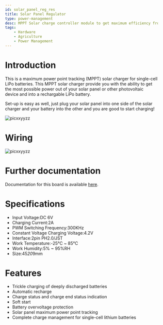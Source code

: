 ```yaml
---
id: solar_panel_reg_res
title: Solar Panel Regulator
type: power-management
desc: MPPT Solar charge controller module to get maximum efficiency from your solar panels by using almost all the sunlight reflected on your solar panels. 
tags:
    - Hardware
    - Agriculture
    - Power Management
---
```


# Introduction
This is a maximum power point tracking (MPPT) solar charger for single-cell LiPo batteries. This MPPT solar charger provide you with the ability to get the most possible power out of your solar panel or other photovoltaic device and into a rechargable LiPo battery. 

Set-up is easy as well, just plug your solar panel into one side of the solar charger and your battery into the other and you are good to start charging!

![picxxyyzz](img/pic1.png)

# Wiring
![picxxyyzz](img/pic2.png)

# Further documentation
Documentation for this board is available [here](https://www.laskakit.cz/user/related_files/dse-cn3791-2.pdf).

# Specifications

- Input Voltage:DC 6V
- Charging Current:2A
- PWM Switching Frequency:300KHz
- Constant Voltage Charging Voltage:4.2V
- Interface:2pin PH2.0/JST
- Work Temperature:-25℃ ~ 85℃
- Work Humidity:5% ~ 95%RH
- Size:45*20*9mm

# Features

- Trickle charging of deeply discharged batteries
- Automatic recharge
- Charge status and charge end status indication
- Soft start
- Battery overvoltage protection
- Solar panel maximum power point tracking
- Complete charge management for single-cell lithium batteries
